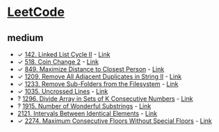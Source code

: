 # [LeetCode](https://leetcode.com/)
## medium
- &check; [142. Linked List Cycle II](./src/leetCode/0142.js) - [Link](https://leetcode.com/problems/linked-list-cycle-ii/)
- &check; [518. Coin Change 2](./src/leetCode/0518.js) - [Link](https://leetcode.com/problems/coin-change-2/)
- &check; [849. Maximize Distance to Closest Person](./src/leetCode/0849.js) - [Link](https://leetcode.com/problems/maximize-distance-to-closest-person/)
- &check; [1209. Remove All Adjacent Duplicates in String II](./src/leetCode/1209.js) - [Link](https://leetcode.com/problems/remove-all-adjacent-duplicates-in-string-ii/)
- &check; [1233. Remove Sub-Folders from the Filesystem](./src/leetCode/1233.js) - [Link](https://leetcode.com/problems/remove-sub-folders-from-the-filesystem/)
- &check; [1035. Uncrossed Lines](./src/leetCode/1035.js) - [Link](https://leetcode.com/problems/uncrossed-lines/)
- &quest; [1296. Divide Array in Sets of K Consecutive Numbers](./src/leetCode/1296.js) - [Link](https://leetcode.com/problems/divide-array-in-sets-of-k-consecutive-numbers/)
- &quest; [1915. Number of Wonderful Substrings](./src/leetCode/1915.js) - [Link](https://leetcode.com/problems/number-of-wonderful-substrings/)
- [2121. Intervals Between Identical Elements](./src/leetCode/2121.js) - [Link](https://leetcode.com/problems/intervals-between-identical-elements/)
- &check; [2274. Maximum Consecutive Floors Without Special Floors](./src/leetCode/2274.js) - [Link](https://leetcode.com/problems/maximum-consecutive-floors-without-special-floors/)
